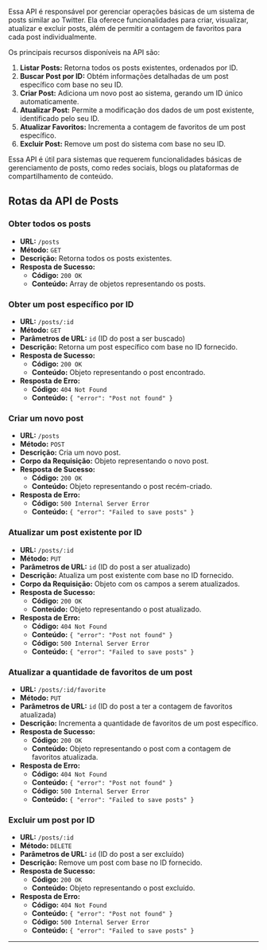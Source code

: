 Essa API é responsável por gerenciar operações básicas de um sistema de posts similar ao Twitter. Ela oferece funcionalidades para criar, visualizar, atualizar e excluir posts, além de permitir a contagem de favoritos para cada post individualmente.

Os principais recursos disponíveis na API são:

1. **Listar Posts:** Retorna todos os posts existentes, ordenados por ID.
2. **Buscar Post por ID:** Obtém informações detalhadas de um post específico com base no seu ID.
3. **Criar Post:** Adiciona um novo post ao sistema, gerando um ID único automaticamente.
4. **Atualizar Post:** Permite a modificação dos dados de um post existente, identificado pelo seu ID.
5. **Atualizar Favoritos:** Incrementa a contagem de favoritos de um post específico.
6. **Excluir Post:** Remove um post do sistema com base no seu ID.

Essa API é útil para sistemas que requerem funcionalidades básicas de gerenciamento de posts, como redes sociais, blogs ou plataformas de compartilhamento de conteúdo.

## Rotas da API de Posts

### Obter todos os posts

- **URL:** `/posts`
- **Método:** `GET`
- **Descrição:** Retorna todos os posts existentes.
- **Resposta de Sucesso:**
    - **Código:** `200 OK`
    - **Conteúdo:** Array de objetos representando os posts.

### Obter um post específico por ID

- **URL:** `/posts/:id`
- **Método:** `GET`
- **Parâmetros de URL:** `id` (ID do post a ser buscado)
- **Descrição:** Retorna um post específico com base no ID fornecido.
- **Resposta de Sucesso:**
    - **Código:** `200 OK`
    - **Conteúdo:** Objeto representando o post encontrado.
- **Resposta de Erro:**
    - **Código:** `404 Not Found`
    - **Conteúdo:** `{ "error": "Post not found" }`

### Criar um novo post

- **URL:** `/posts`
- **Método:** `POST`
- **Descrição:** Cria um novo post.
- **Corpo da Requisição:** Objeto representando o novo post.
- **Resposta de Sucesso:**
    - **Código:** `200 OK`
    - **Conteúdo:** Objeto representando o post recém-criado.
- **Resposta de Erro:**
    - **Código:** `500 Internal Server Error`
    - **Conteúdo:** `{ "error": "Failed to save posts" }`

### Atualizar um post existente por ID

- **URL:** `/posts/:id`
- **Método:** `PUT`
- **Parâmetros de URL:** `id` (ID do post a ser atualizado)
- **Descrição:** Atualiza um post existente com base no ID fornecido.
- **Corpo da Requisição:** Objeto com os campos a serem atualizados.
- **Resposta de Sucesso:**
    - **Código:** `200 OK`
    - **Conteúdo:** Objeto representando o post atualizado.
- **Resposta de Erro:**
    - **Código:** `404 Not Found`
    - **Conteúdo:** `{ "error": "Post not found" }`
    - **Código:** `500 Internal Server Error`
    - **Conteúdo:** `{ "error": "Failed to save posts" }`

### Atualizar a quantidade de favoritos de um post

- **URL:** `/posts/:id/favorite`
- **Método:** `PUT`
- **Parâmetros de URL:** `id` (ID do post a ter a contagem de favoritos atualizada)
- **Descrição:** Incrementa a quantidade de favoritos de um post específico.
- **Resposta de Sucesso:**
    - **Código:** `200 OK`
    - **Conteúdo:** Objeto representando o post com a contagem de favoritos atualizada.
- **Resposta de Erro:**
    - **Código:** `404 Not Found`
    - **Conteúdo:** `{ "error": "Post not found" }`
    - **Código:** `500 Internal Server Error`
    - **Conteúdo:** `{ "error": "Failed to save posts" }`

### Excluir um post por ID

- **URL:** `/posts/:id`
- **Método:** `DELETE`
- **Parâmetros de URL:** `id` (ID do post a ser excluído)
- **Descrição:** Remove um post com base no ID fornecido.
- **Resposta de Sucesso:**
    - **Código:** `200 OK`
    - **Conteúdo:** Objeto representando o post excluído.
- **Resposta de Erro:**
    - **Código:** `404 Not Found`
    - **Conteúdo:** `{ "error": "Post not found" }`
    - **Código:** `500 Internal Server Error`
    - **Conteúdo:** `{ "error": "Failed to save posts" }`

---
